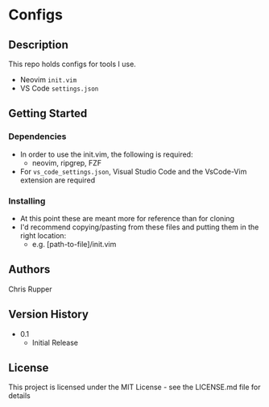 # Configs

## Description

This repo holds configs for tools I use.
* Neovim `init.vim`
* VS Code `settings.json`

## Getting Started

### Dependencies

* In order to use the init.vim, the following is required:
    * neovim, ripgrep, FZF
* For `vs_code_settings.json`, Visual Studio Code and the VsCode-Vim extension are required

### Installing

* At this point these are meant more for reference than for cloning
* I'd recommend copying/pasting from these files and putting them in the right location:
    * e.g. [path-to-file]/init.vim

## Authors

Chris Rupper

## Version History

* 0.1
    * Initial Release

## License

This project is licensed under the MIT License - see the LICENSE.md file for details
